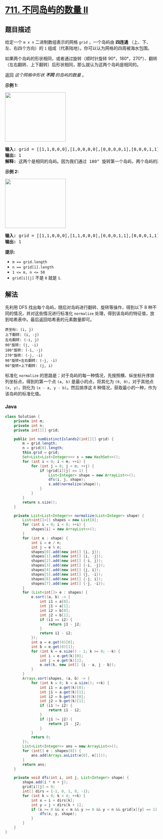# [711. 不同岛屿的数量 II](https://leetcode.cn/problems/number-of-distinct-islands-ii)

## 题目描述

<p>给定一个&nbsp;<code>m x n</code>&nbsp;二进制数组表示的网格&nbsp;<code>grid</code> ，一个岛屿由 <strong>四连通</strong> （上、下、左、右四个方向）的 <code>1</code> 组成（代表陆地）。你可以认为网格的四周被海水包围。</p>

<p>如果两个岛屿的形状相同，或者通过旋转（顺时针旋转 90°，180°，270°）、翻转（左右翻转、上下翻转）后形状相同，那么就认为这两个岛屿是相同的。</p>

<p>返回 <em>这个网格中形状 <strong>不同</strong> 的岛屿的数量&nbsp;</em>。</p>

<p><strong>示例 1:</strong></p>

<p><img src="https://fastly.jsdelivr.net/gh/doocs/leetcode@main/solution/0700-0799/0711.Number%20of%20Distinct%20Islands%20II/images/distinctisland2-1-grid.jpg" style="height: 162px; width: 200px;" /></p>

<pre>
<strong>输入:</strong> grid = [[1,1,0,0,0],[1,0,0,0,0],[0,0,0,0,1],[0,0,0,1,1]]
<strong>输出:</strong> 1
<strong>解释:</strong> 这两个是相同的岛屿。因为我们通过 180° 旋转第一个岛屿，两个岛屿的形状相同。
</pre>

<p><strong>示例 2:</strong></p>

<p><img alt="" src="https://fastly.jsdelivr.net/gh/doocs/leetcode@main/solution/0700-0799/0711.Number%20of%20Distinct%20Islands%20II/images/distinctisland1-1-grid.jpg" style="height: 162px; width: 200px;" /></p>

<pre>
<strong>输入:</strong> grid = [[1,1,0,0,0],[1,1,0,0,0],[0,0,0,1,1],[0,0,0,1,1]]
<strong>输出:</strong> 1
</pre>

<p><strong>提示:</strong></p>

<ul>
	<li><code>m == grid.length</code></li>
	<li><code>n == grid[i].length</code></li>
	<li><code>1 &lt;= m, n &lt;= 50</code></li>
	<li><code>grid[i][j]</code>&nbsp;不是&nbsp;<code>0</code>&nbsp;就是&nbsp;<code>1</code>.</li>
</ul>

## 解法

先利用 DFS 找出每个岛屿，随后对岛屿进行翻转、旋转等操作，得到以下 8 种不同的情况，并对这些情况进行标准化 `normalize` 处理，得到该岛屿的特征值，放到哈希表中。最后返回哈希表的元素数量即可。

```
原坐标: (i, j)
上下翻转: (i, -j)
左右翻转: (-i, j)
90°旋转: (j, -i)
180°旋转: (-i, -j)
270°旋转: (-j, -i)
90°旋转+左右翻转: (-j, -i)
90°旋转+上下翻转: (j, i)
```

标准化 `normalize` 的思路是：对于岛屿的每一种情况，先按照横、纵坐标升序排列坐标点，得到的第一个点 `(a, b)` 是最小的点，将其化为 `(0, 0)`，对于其他点 `(x, y)`，则化为 `(x - a, y - b)`。然后排序这 8 种情况，获取最小的一种，作为该岛屿的标准化值。

### **Java**

```java
class Solution {
    private int m;
    private int n;
    private int[][] grid;

    public int numDistinctIslands2(int[][] grid) {
        m = grid.length;
        n = grid[0].length;
        this.grid = grid;
        Set<List<List<Integer>>> s = new HashSet<>();
        for (int i = 0; i < m; ++i) {
            for (int j = 0; j < n; ++j) {
                if (grid[i][j] == 1) {
                    List<Integer> shape = new ArrayList<>();
                    dfs(i, j, shape);
                    s.add(normalize(shape));
                }
            }
        }
        return s.size();
    }

    private List<List<Integer>> normalize(List<Integer> shape) {
        List<int[]>[] shapes = new List[8];
        for (int i = 0; i < 8; ++i) {
            shapes[i] = new ArrayList<>();
        }
        for (int e : shape) {
            int i = e / n;
            int j = e % n;
            shapes[0].add(new int[] {i, j});
            shapes[1].add(new int[] {i, -j});
            shapes[2].add(new int[] {-i, j});
            shapes[3].add(new int[] {-i, -j});
            shapes[4].add(new int[] {j, i});
            shapes[5].add(new int[] {j, -i});
            shapes[6].add(new int[] {-j, i});
            shapes[7].add(new int[] {-j, -i});
        }
        for (List<int[]> e : shapes) {
            e.sort((a, b) -> {
                int i1 = a[0];
                int j1 = a[1];
                int i2 = b[0];
                int j2 = b[1];
                if (i1 == i2) {
                    return j1 - j2;
                }
                return i1 - i2;
            });
            int a = e.get(0)[0];
            int b = e.get(0)[1];
            for (int k = e.size() - 1; k >= 0; --k) {
                int i = e.get(k)[0];
                int j = e.get(k)[1];
                e.set(k, new int[] {i - a, j - b});
            }
        }
        Arrays.sort(shapes, (a, b) -> {
            for (int k = 0; k < a.size(); ++k) {
                int i1 = a.get(k)[0];
                int j1 = a.get(k)[1];
                int i2 = b.get(k)[0];
                int j2 = b.get(k)[1];
                if (i1 != i2) {
                    return i1 - i2;
                }
                if (j1 != j2) {
                    return j1 - j2;
                }
            }
            return 0;
        });
        List<List<Integer>> ans = new ArrayList<>();
        for (int[] e : shapes[0]) {
            ans.add(Arrays.asList(e[0], e[1]));
        }
        return ans;
    }

    private void dfs(int i, int j, List<Integer> shape) {
        shape.add(i * n + j);
        grid[i][j] = 0;
        int[] dirs = {-1, 0, 1, 0, -1};
        for (int k = 0; k < 4; ++k) {
            int x = i + dirs[k];
            int y = j + dirs[k + 1];
            if (x >= 0 && x < m && y >= 0 && y < n && grid[x][y] == 1) {
                dfs(x, y, shape);
            }
        }
    }
}
```
